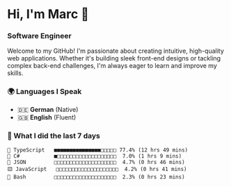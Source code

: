 # Hi, I'm Marc 👋 
### Software Engineer

Welcome to my GitHub! I'm passionate about creating intuitive, high-quality web applications. Whether it's building sleek front-end designs or tackling complex back-end challenges, I'm always eager to learn and improve my skills.  

### 🌍 Languages I Speak  
- 🇩🇪 **German** (Native)  
- 🇬🇧 **English** (Fluent)

### 🤯 What I did the last 7 days

```
🔷 TypeScript   ■■■■■■■■■■■■■■■□□□□□ 77.4% (12 hrs 49 mins)
🔷 C#           ■□□□□□□□□□□□□□□□□□□□  7.0% (1 hrs 9 mins)
📄 JSON         □□□□□□□□□□□□□□□□□□□□  4.7% (0 hrs 46 mins)
🟨 JavaScript   □□□□□□□□□□□□□□□□□□□□  4.2% (0 hrs 41 mins)
📄 Bash         □□□□□□□□□□□□□□□□□□□□  2.3% (0 hrs 23 mins)
```